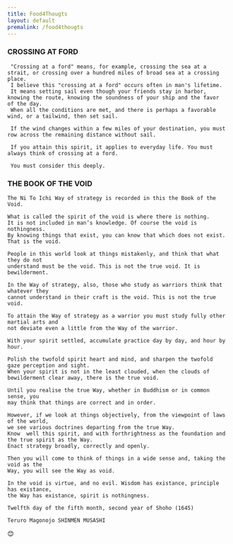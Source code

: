 ```yaml
---
title: Food4Thougts
layout: default
premalink: /food4thougts
---
```


### CROSSING AT FORD

     "Crossing at a ford" means, for example, crossing the sea at a strait, or crossing over a hundred miles of broad sea at a crossing place.  
     I believe this "crossing at a ford" occurs often in man's lifetime.  
     It means setting sail even though your friends stay in harbor, knowing the route, knowing the soundness of your ship and the favor  of the day.   
     When all the conditions are met, and there is perhaps a favorable wind, or a tailwind, then set sail.  

     If the wind changes within a few miles of your destination, you must row across the remaining distance without sail.

     If you attain this spirit, it applies to everyday life. You must always think of crossing at a ford.

     You must consider this deeply.




### THE BOOK OF THE VOID

    The Ni To Ichi Way of strategy is recorded in this the Book of the Void.
    
    What is called the spirit of the void is where there is nothing. 
    It is not included in man’s knowledge. Of course the void is nothingness. 
    By knowing things that exist, you can know that which does not exist. That is the void.
    
    People in this world look at things mistakenly, and think that what they do not
    understand must be the void. This is not the true void. It is bewilderment.
    
    In the Way of strategy, also, those who study as warriors think that whatever they
    cannot understand in their craft is the void. This is not the true void.
    
    To attain the Way of strategy as a warrior you must study fully other martial arts and
    not deviate even a little from the Way of the warrior. 
    
    With your spirit settled, accumulate practice day by day, and hour by hour.
    
    Polish the twofold spirit heart and mind, and sharpen the twofold  gaze perception and sight.
    When your spirit is not in the least clouded, when the clouds of bewilderment clear away, there is the true void.
    
    Until you realise the true Way, whether in Buddhism or in common sense, you
    may think that things are correct and in order. 
    
    However, if we look at things objectively, from the viewpoint of laws of the world, 
    we see various doctrines departing from the true Way.
    Know  well this spirit, and with forthrightness as the foundation and the true spirit as the Way.
    Enact strategy broadly, correctly and openly.
    
    Then you will come to think of things in a wide sense and, taking the void as the
    Way, you will see the Way as void.
    
    In the void is virtue, and no evil. Wisdom has existance, principle has existance,
    the Way has existance, spirit is nothingness.
    
    Twelfth day of the fifth month, second year of Shoho (1645)
   
    Teruro Magonojo SHINMEN MUSASHI


    


:blush:

<!--
{% include quotes.html %} 

-->

